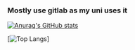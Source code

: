 ### Mostly use gitlab as my uni uses it

<!--
**yypy22/yypy22** is a ✨ _special_ ✨ repository because its `README.md` (this file) appears on your GitHub profile.

Here are some ideas to get you started:

- 🔭 I’m currently working on ...
- 🌱 I’m currently learning ...
- 👯 I’m looking to collaborate on ...
- 🤔 I’m looking for help with ...
- 💬 Ask me about ...
- 📫 How to reach me: ...
- 😄 Pronouns: ...
- ⚡ Fun fact: ...
-->
[![Anurag's GitHub stats](https://github-readme-stats.vercel.app/api?username=yypy22)](https://github.com/anuraghazra/github-readme-stats)

[![Top Langs](https://github-readme-stats.vercel.app/api/top-langs/?username=yypy22)]
